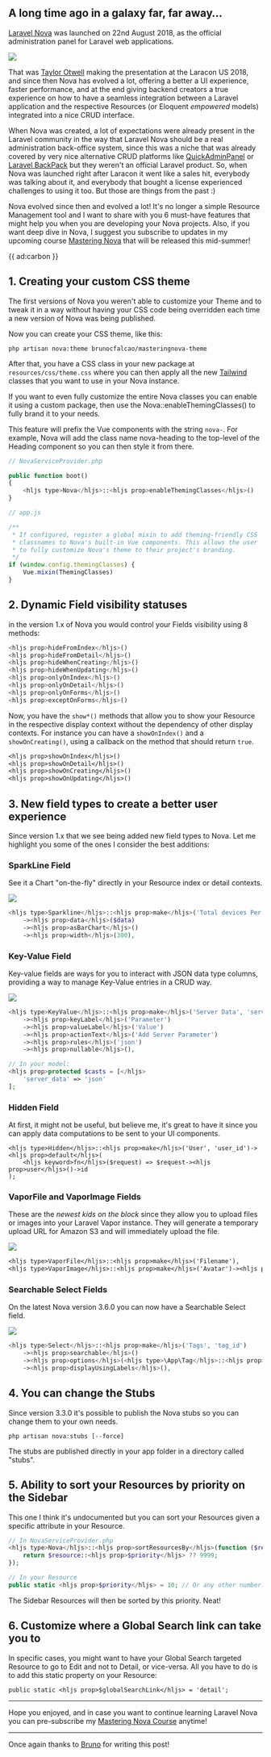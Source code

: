 ## A long time ago in a galaxy far, far away…

[Laravel Nova](*https://nova.laravel.com) was launched on 22nd August 2018, as
the official administration panel for Laravel web applications.

![](/resources/img/blog/improvements-on-laravel-nova/nova-1.jpg)

That was [Taylor Otwell](*https://twitter.com/taylorotwell) making the presentation at
the Laracon US 2018, and since then Nova has evolved a lot, offering a better a UI experience,
faster performance, and at the end giving backend creators a true experience on how
to have a seamless integration between a Laravel application and the respective Resources
(or Eloquent *empowered* models) integrated into a nice CRUD interface.

When Nova was created, a lot of expectations were already present in the Laravel community
in the way that Laravel Nova should be a real administration back-office system, since
this was a niche that was already covered by very nice alternative CRUD platforms like
[QuickAdminPanel](*https://2019.quickadminpanel.com/) or [Laravel BackPack](*https://backpackforlaravel.com/)
but they weren't an official Laravel product. So, when Nova was launched right after Laracon
it went like a sales hit, everybody was talking about it, and everybody that bought a license
experienced challenges to using it too. But those are things from the past :)

Nova evolved since then and evolved a lot! It's no longer a simple Resource Management tool
and I want to share with you 6 must-have features that might help you when you are developing
your Nova projects. Also, if you want deep dive in Nova, I suggest you subscribe to updates
in my upcoming course [Mastering Nova](*https://www.masteringnova.com) that will be released
this mid-summer!

{{ ad:carbon }}

## 1. Creating your custom CSS theme

The first versions of Nova you weren't able to customize your Theme and to tweak it
in a way without having your CSS code being overridden each time a new version of Nova was
being published.

Now you can create your CSS theme, like this:

```
php artisan nova:theme brunocfalcao/masteringnova-theme
```

After that, you have a CSS class in your new package at `resources/css/theme.css` where
you can then apply all the new [Tailwind](*https://tailwindcss.com) classes that you want
to use in your Nova instance.

If you want to even fully customize the entire Nova classes you can enable it using a
custom package, then use the Nova::enableThemingClasses() to fully brand it to your needs.

This feature will prefix the Vue components with the string `nova-`.
For example, Nova will
add the class name nova-heading to the top-level of the Heading component so you can
then style it from there.

```php
// NovaServiceProvider.php

public function boot()
{
    <hljs type>Nova</hljs>::<hljs prop>enableThemingClasses</hljs>()
}
```

```js
// app.js

/**
 * If configured, register a global mixin to add theming-friendly CSS
 * classnames to Nova's built-in Vue components. This allows the user
 * to fully customize Nova's theme to their project's branding.
 */
if (window.config.themingClasses) {
    Vue.mixin(ThemingClasses)
}
```

## 2. Dynamic Field visibility statuses

in the version 1.x of Nova you would control your Fields visibility using 8 methods:

```php
<hljs prop>hideFromIndex</hljs>()
<hljs prop>hideFromDetail</hljs>()
<hljs prop>hideWhenCreating</hljs>()
<hljs prop>hideWhenUpdating</hljs>()
<hljs prop>onlyOnIndex</hljs>()
<hljs prop>onlyOnDetail</hljs>()
<hljs prop>onlyOnForms</hljs>()
<hljs prop>exceptOnForms</hljs>()
```

Now, you have the `show*()` methods that allow you to show your Resource in the
respective display context without the dependency of other display contexts. For instance
you can have a `showOnIndex()` and a `showOnCreating()`, using a callback on the method
that should return `true`.

```txt
<hljs prop>showOnIndex</hljs>()
<hljs prop>showOnDetail</hljs>()
<hljs prop>showOnCreating</hljs>()
<hljs prop>showOnUpdating</hljs>()
```

## 3. New field types to create a better user experience

Since version 1.x that we see being added new field types to Nova. Let me highlight
you some of the ones I consider the best additions:

### SparkLine Field

See it a Chart "on-the-fly" directly in your Resource index or detail contexts.

![](/resources/img/blog/improvements-on-laravel-nova/sparkline-field.jpg)

```php
<hljs type>Sparkline</hljs>::<hljs prop>make</hljs>('Total devices Per Week')
    -><hljs prop>data</hljs>($data)
    -><hljs prop>asBarChart</hljs>()
    -><hljs prop>width</hljs>(300),
```

### Key-Value Field

Key-value fields are ways for you to interact with JSON data type columns, providing
a way to manage Key-Value entries in a CRUD way.

![](/resources/img/blog/improvements-on-laravel-nova/key-value-field.jpg)

```php
<hljs type>KeyValue</hljs>::<hljs prop>make</hljs>('Server Data', 'server_data')
    -><hljs prop>keyLabel</hljs>('Parameter')
    -><hljs prop>valueLabel</hljs>('Value')
    -><hljs prop>actionText</hljs>('Add Server Parameter')
    -><hljs prop>rules</hljs>('json')
    -><hljs prop>nullable</hljs>(),

// In your model:
<hljs prop>protected $casts = [</hljs>
    'server_data' => 'json'
];
```

### Hidden Field

At first, it might not be useful, but believe me, it's great to have it since
you can apply data computations to be sent to your UI components.

```
<hljs type>Hidden</hljs>::<hljs prop>make</hljs>('User', 'user_id')-><hljs prop>default</hljs>(
    <hljs keyword>fn</hljs>($request) => $request-><hljs prop>user</hljs>()->id
);
```

### VaporFile and VaporImage Fields

These are the *newest kids on the block* since they allow you to upload files or
images into your Laravel Vapor instance. They will generate a temporary upload
URL for Amazon S3 and will immediately upload the file.

![](/resources/img/blog/improvements-on-laravel-nova/vapor-fields.jpg)

```txt
<hljs type>VaporFile</hljs>::<hljs prop>make</hljs>('Filename'),
<hljs type>VaporImage</hljs>::<hljs prop>make</hljs>('Avatar')-><hljs prop>maxWidth</hljs>(80)-><hljs prop>rounded</hljs>(false),
```

### Searchable Select Fields

On the latest Nova version 3.6.0 you can now have a Searchable Select field.

![](/resources/img/blog/improvements-on-laravel-nova/select-searchable.jpg)

```php
<hljs type>Select</hljs>::<hljs prop>make</hljs>('Tags', 'tag_id')
    -><hljs prop>searchable</hljs>()
    -><hljs prop>options</hljs>(<hljs type>\App\Tag</hljs>::<hljs prop>all</hljs>()-><hljs prop>pluck</hljs>('name', 'id'))
    -><hljs prop>displayUsingLabels</hljs>(),
```

## 4. You can change the Stubs

Since version 3.3.0 it's possible to publish the Nova stubs so you can change them to your
own needs.

```
php artisan nova:stubs [--force]
```

The stubs are published directly in your app folder in a directory called "stubs".

## 5. Ability to sort your Resources by priority on the Sidebar

This one I think it's undocumented but you can sort your Resources given a specific attribute in your Resource.

```php
// In NovaServiceProvider.php
<hljs type>Nova</hljs>::<hljs prop>sortResourcesBy</hljs>(function ($resource) {
    return $resource::<hljs prop>$priority</hljs> ?? 9999;
});

// In your Resource
public static <hljs prop>$priority</hljs> = 10; // Or any other number.
```

The Sidebar Resources will then be sorted by this priority. Neat!

## 6. Customize where a Global Search link can take you to

In specific cases, you might want to have your Global Search targeted Resource
to go to Edit and not to Detail, or vice-versa. All you have to do is to add
this static property on your Resource:

```
public static <hljs prop>$globalSearchLink</hljs> = 'detail';
```

---

Hope you enjoyed, and in case you want to continue learning Laravel Nova you can
pre-subscribe my [Mastering Nova Course](*https://www.masteringnova.com) anytime!

---

Once again thanks to [Bruno](*https://twitter.com/brunocfalcao) for writing this post!
